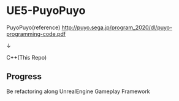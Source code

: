 # UE5-PuyoPuyo
 
PuyoPuyo(reference)
http://puyo.sega.jp/program_2020/dl/puyo-programming-code.pdf

↓

C++(This Repo)

## Progress

Be refactoring along UnrealEngine Gameplay Framework
